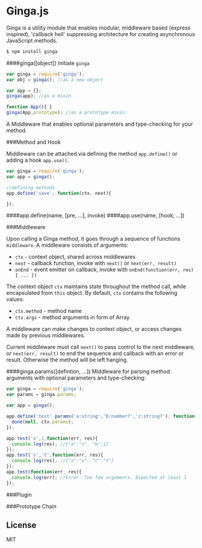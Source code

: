 # Ginga.js

Ginga is a utility module that enables modular, middleware based (express inspired), 'callback hell' suppressing architecture for creating asynchronous JavaScript methods.

```bash
$ npm install ginga
```

####ginga([object])
Initiate `ginga`

```js
var ginga = require('ginga');
var obj = ginga(); //as a new object

var app = {};
ginga(app); //as a mixin

function App(){ }
ginga(App.prototype); //as a prototype mixin:
```

A Middleware that enables optional parameters and type-checking for your method.

###Method and Hook

Middleware can be attached via defining the method `app.define()` or adding a hook `app.use()`.

```js
var ginga = require('ginga');
var app = ginga();

//defining methods
app.define('save', function(ctx, next){

});
```
####app.define(name, [pre, ...], invoke)
####app.use(name, [hook, ...])

###Middleware

Upon calling a Ginga method, it goes through a sequence of functions `middleware`. A middleware consists of arguments: 
* `ctx` - context object, shared across middlewares
* `next` - callback function, invoke with `next()` or `next(err, result)` 
* `onEnd` - event emitter on callback, invoke with `onEnd(function(err, res){ ... })`

The context object `ctx` maintains state throughout the method call, while encapsulated from `this` object.
By default, `ctx` contains the following values: 
* `ctx.method` - method name
* `ctx.args` - method arguments in form of Array. 

A middleware can make changes to context object, or access changes made by previous middlewares.

Current middleware must call `next()` to pass control to the next middleware, or `next(err, result)` to end the sequence and callback with an error or result.
Otherwise the method will be left hanging.

####ginga.params([defintion, ...])
Middleware for parsing method arguments with optional parameters and type-checking:
```js
var ginga = require('ginga');
var params = ginga.params;

var app = ginga();

app.define('test' params('a:string','b:number?','c:string?'), function(ctx, done){
  done(null, ctx.params); 
});

app.test('s',1,function(err, res){
  console.log(res); //{"a":"s", "b":1}
});
app.test('s','t',function(err, res){
  console.log(res); //{"a":"s", "c":"t"}
});
app.test(function(err, res){
  console.log(err); //Error: Too few arguments. Expected at least 1
});
```

###Plugin

###Prototype Chain


## License

MIT
